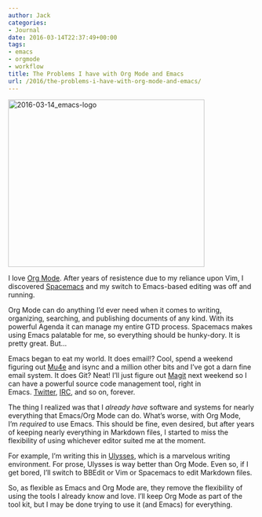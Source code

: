 ```yaml
---
author: Jack
categories:
- Journal
date: 2016-03-14T22:37:49+00:00
tags:
- emacs
- orgmode
- workflow
title: The Problems I have with Org Mode and Emacs
url: /2016/the-problems-i-have-with-org-mode-and-emacs/
---
```


<img class="alignnone size-full wp-image-4989" src="/wp-content/uploads/2016/03/2016-03-14_emacs-logo.jpg" alt="2016-03-14_emacs-logo" width="400" height="341" srcset="/wp-content/uploads/2016/03/2016-03-14_emacs-logo.jpg 400w, /wp-content/uploads/2016/03/2016-03-14_emacs-logo-300x256.jpg 300w" sizes="(max-width: 400px) 100vw, 400px" />

I love [Org Mode][1]. After years of resistence due to my reliance upon Vim, I discovered [Spacemacs][2] and my switch to Emacs-based editing was off and running.

Org Mode can do anything I’d ever need when it comes to writing, organizing, searching, and publishing documents of any kind. With its powerful Agenda it can manage my entire GTD process. Spacemacs makes using Emacs palatable for me, so everything should be hunky-dory. It is pretty great. But…

Emacs began to eat my world. It does email!? Cool, spend a weekend figuring out [Mu4e][3] and isync and a million other bits and I’ve got a darn fine email system. It does Git? Neat! I’ll just figure out [Magit][4] next weekend so I can have a powerful source code management tool, right in Emacs. [Twitter][5], [IRC][6], and so on, forever.

The thing I realized was that I _already have_ software and systems for nearly everything that Emacs/Org Mode can do. What’s worse, with Org Mode, I’m _required_ to use Emacs. This should be fine, even desired, but after years of keeping nearly everything in Markdown files, I started to miss the flexibility of using whichever editor suited me at the moment.

For example, I’m writing this in [Ulysses][7], which is a marvelous writing environment. For prose, Ulysses is way better than Org Mode. Even so, if I get bored, I’ll switch to BBEdit or Vim or Spacemacs to edit Markdown files.

So, as flexible as Emacs and Org Mode are, they remove the flexibility of using the tools I already know and love. I’ll keep Org Mode as part of the tool kit, but I may be done trying to use it (and Emacs) for everything.

 [1]: http://orgmode.org/
 [2]: http://spacemacs.org/
 [3]: http://www.djcbsoftware.nl/code/mu/mu4e.html
 [4]: https://github.com/magit/magit
 [5]: https://www.emacswiki.org/emacs/TwitteringMode
 [6]: https://delysid.org/emacs/erc.html
 [7]: http://ulyssesapp.com
